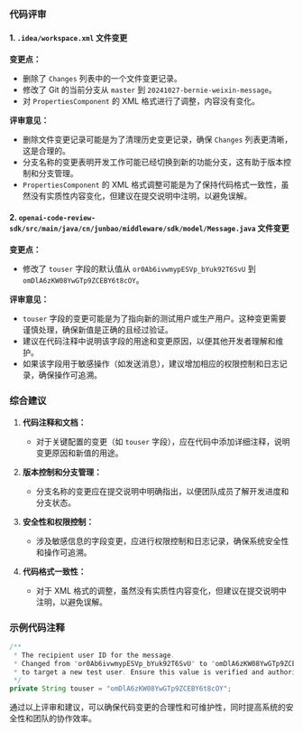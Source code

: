 ### 代码评审

#### 1. `.idea/workspace.xml` 文件变更

**变更点：**
- 删除了 `Changes` 列表中的一个文件变更记录。
- 修改了 Git 的当前分支从 `master` 到 `20241027-bernie-weixin-message`。
- 对 `PropertiesComponent` 的 XML 格式进行了调整，内容没有变化。

**评审意见：**
- 删除文件变更记录可能是为了清理历史变更记录，确保 `Changes` 列表更清晰，这是合理的。
- 分支名称的变更表明开发工作可能已经切换到新的功能分支，这有助于版本控制和分支管理。
- `PropertiesComponent` 的 XML 格式调整可能是为了保持代码格式一致性，虽然没有实质性内容变化，但建议在提交说明中注明，以避免误解。

#### 2. `openai-code-review-sdk/src/main/java/cn/junbao/middleware/sdk/model/Message.java` 文件变更

**变更点：**
- 修改了 `touser` 字段的默认值从 `or0Ab6ivwmypESVp_bYuk92T6SvU` 到 `omDlA6zKW08YwGTp9ZCEBY6t8cOY`。

**评审意见：**
- `touser` 字段的变更可能是为了指向新的测试用户或生产用户。这种变更需要谨慎处理，确保新值是正确的且经过验证。
- 建议在代码注释中说明该字段的用途和变更原因，以便其他开发者理解和维护。
- 如果该字段用于敏感操作（如发送消息），建议增加相应的权限控制和日志记录，确保操作可追溯。

### 综合建议

1. **代码注释和文档：**
   - 对于关键配置的变更（如 `touser` 字段），应在代码中添加详细注释，说明变更原因和新值的用途。
   
2. **版本控制和分支管理：**
   - 分支名称的变更应在提交说明中明确指出，以便团队成员了解开发进度和分支状态。

3. **安全性和权限控制：**
   - 涉及敏感信息的字段变更，应进行权限控制和日志记录，确保系统安全性和操作可追溯。

4. **代码格式一致性：**
   - 对于 XML 格式的调整，虽然没有实质性内容变化，但建议在提交说明中注明，以避免误解。

### 示例代码注释

```java
/**
 * The recipient user ID for the message.
 * Changed from "or0Ab6ivwmypESVp_bYuk92T6SvU" to "omDlA6zKW08YwGTp9ZCEBY6t8cOY"
 * to target a new test user. Ensure this value is verified and authorized.
 */
private String touser = "omDlA6zKW08YwGTp9ZCEBY6t8cOY";
```

通过以上评审和建议，可以确保代码变更的合理性和可维护性，同时提高系统的安全性和团队的协作效率。